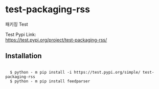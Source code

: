 # test-packaging-rss

패키징 Test  

Test Pypi Link:  
https://test.pypi.org/project/test-packaging-rss/  
  
  
## Installation
<pre>
<code>
  $ python - m pip install -i https://test.pypi.org/simple/ test-packaging-rss
  $ python - m pip install feedparser
</code>
</pre>
  
  
